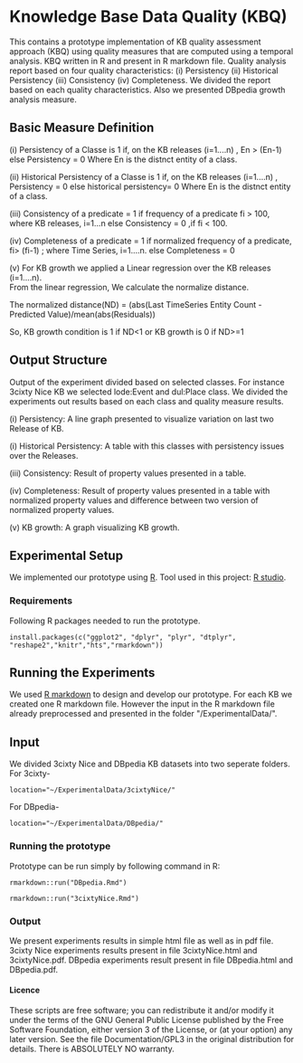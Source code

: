 Knowledge Base Data Quality (KBQ)
======

This contains a prototype implementation of KB quality assessment approach (KBQ) using quality measures that are computed using a temporal analysis. KBQ written in R and present in R markdown file. Quality analysis report based on four quality characteristics: (i) Persistency (ii) Historical Persistency (iii) Consistency (iv) Completeness. We divided the report based on each quality characteristics. Also we presented DBpedia growth analysis measure.

## Basic Measure Definition

(i) Persistency of a Classe is 1 if, on the KB releases (i=1....n) , En > (En-1) else Persistency = 0
Where En is the distnct entity of a class. 

(ii) Historical Persistency of a Classe is 1 if, on the KB releases (i=1....n) , Persistency = 0 else historical persistency= 0
Where En is the distnct entity of a class. 

(iii) Consistency of a predicate = 1 if frequency of a predicate fi > 100, where KB releases, i=1...n
else Consistency = 0 ,if fi < 100.

(iv) Completeness of a predicate = 1 if normalized frequency of a predicate, fi> (fi-1) ; where Time Series, i=1....n.
else Completeness = 0 

(v) For KB growth we applied a Linear regression over the KB releases (i=1....n).  
From the linear regression, We calculate the normalize distance. 

The normalized distance(ND) = (abs(Last TimeSeries Entity Count - Predicted Value)/mean(abs(Residuals))

So, KB growth condition is 1 if ND<1 or KB growth is 0 if ND>=1

## Output Structure

Output of the experiment divided based on selected classes. For instance 3cixty Nice KB we selected lode:Event and dul:Place class. We divided the experiments out results based on each class and quality measure results. 

(i) Persistency: A line graph presented to visualize variation on last two Release of KB.

(i) Historical Persistency: A table with this classes with persistency issues over the Releases.

(iii) Consistency: Result of property values presented in a table. 

(iv) Completeness: Result of property values presented in a table with normalized property values and difference between two version of normalized property values.

(v) KB growth: A graph visualizing KB growth.

## Experimental Setup

We implemented our prototype using [R](https://www.r-project.org/). Tool used in this project: [R studio](https://www.rstudio.com/). 

### Requirements

Following R packages needed to run the prototype.

```{r}
install.packages(c("ggplot2", "dplyr", "plyr", "dtplyr", "reshape2","knitr","hts","rmarkdown"))
```

## Running the Experiments

We used [R markdown](http://rmarkdown.rstudio.com/) to design and develop our prototype. For each KB we created one R markdown file. 
However the input in the R markdown file already preprocessed and presented in the folder "/ExperimentalData/".

## Input

We divided 3cixty Nice and DBpedia KB datasets into two seperate folders.  
For 3cixty-

```{r}
location="~/ExperimentalData/3cixtyNice/"
```
For DBpedia-

```{r}
location="~/ExperimentalData/DBpedia/"
```

### Running the prototype

Prototype can be run simply by following command in R:

```{r}
rmarkdown::run("DBpedia.Rmd")

rmarkdown::run("3cixtyNice.Rmd")

```

### Output

We present experiments results in simple html file as well as in pdf file. 3cixty Nice experiments results present in file 3cixtyNice.html and 3cixtyNice.pdf. DBpedia experiments result present in file DBpedia.html and DBpedia.pdf. 


#### Licence
These scripts are free software; you can redistribute it and/or modify it under the terms of the GNU General Public License published by
the Free Software Foundation, either version 3 of the License, or (at your option) any later version. See the file Documentation/GPL3 in the original distribution for details. There is ABSOLUTELY NO warranty. 


